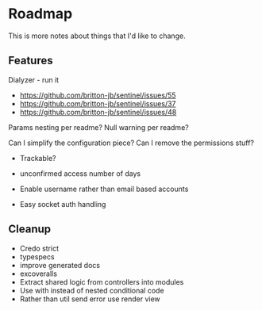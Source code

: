 # Roadmap
This is more notes about things that I'd like to change.

## Features
Dialyzer - run it

- https://github.com/britton-jb/sentinel/issues/55
- https://github.com/britton-jb/sentinel/issues/37
- https://github.com/britton-jb/sentinel/issues/48

Params nesting per readme?
Null warning per readme?

Can I simplify the configuration piece?
Can I remove the permissions stuff?

- Trackable?
- unconfirmed access number of days

- Enable username rather than email based accounts

- Easy socket auth handling

## Cleanup
- Credo strict
- typespecs
- improve generated docs
- excoveralls
- Extract shared logic from controllers into modules
- Use with instead of nested conditional code
- Rather than util send error use render view
